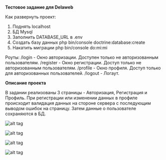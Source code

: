 **Тестовое задание для Delaweb**

Как развернуть проект:
1. Поднять localhost
2. БД Mysql
3. Заполнить DATABASE_URL в .env
4. Создать базу данных php bin/console doctrine:database:create
5. Накатить миграции php bin/console do:mi:mi

Роуты:
/login - Окно авторизации. Доступен только не авторизованным пользователям.
/register - Окно регистрации. Доступ только не авторизованным пользователям.
/profile - Окно профиля. Доступ только для авторизованных пользователей.
/logout - Логаут.


**Описание проекта**

В задании реализованы 3 страницы - Авторизация, Регистрация и Профиль. При регистрации или изменении данных в профиле
происходит валидация данных на стороне сервера с последующим выводом ошибок на страницу. Затем данные о пользователе 
сохраняются в БД.

![alt tag](https://i.imgur.com/MfHoZ20.png "Авторизация")

![alt tag](https://i.imgur.com/aVTCGzd.png "Регистрация")

![alt tag](https://i.imgur.com/e3KpwIo.png "Валидация")

![alt tag](https://i.imgur.com/vFwUxGH.png "Профиль")
